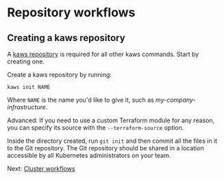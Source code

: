 # Repository workflows

## Creating a kaws repository

A [kaws repository](../concepts/repository.md) is required for all other kaws commands. Start by creating one.

Create a kaws repository by running:

```
kaws init NAME
```

Where `NAME` is the name you'd like to give it, such as *my-company-infrastructure*.

Advanced: If you need to use a custom Terraform module for any reason, you can specify its source with the `--terraform-source` option.

Inside the directory created, run `git init` and then commit all the files in it to the Git repository. The Git repository should be shared in a location accessible by all Kubernetes administrators on your team.

Next: [Cluster workflows](cluster.md)
